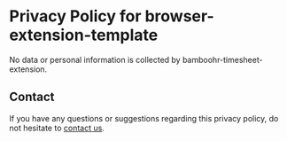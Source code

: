 # Privacy Policy for browser-extension-template

No data or personal information is collected by bamboohr-timesheet-extension.

## Contact

If you have any questions or suggestions regarding this privacy policy, do not hesitate to [contact us](https://github.com/jetersen/bamboohr-timesheet-extension/issues/new).
